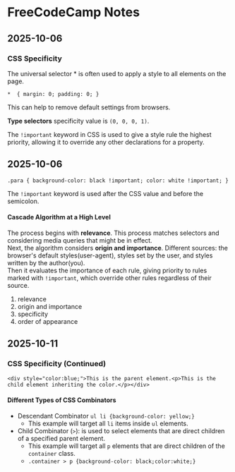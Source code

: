# FreeCodeCamp Notes
## 2025-10-06
### CSS Specificity
The universal selector * is often used to apply a style to all elements on the page.  

`*  {
     margin: 0;
     padding: 0;
   }`    

This can help to remove default settings from browsers.  

**Type selectors** specificity value is `(0, 0, 0, 1)`. 

The `!important` keyword in CSS is used to give a style rule the highest priority, allowing it to override
any other declarations for a property.

## 2025-10-06

`.para {
    background-color: black !important;
    color: white !important;
}`  

The `!important` keyword is used after the CSS value and before the semicolon.  

#### Cascade Algorithm at a High Level
The process begins with **relevance**.
This process matches selectors and considering media queries that might be in effect.  
Next, the algorithm considers **origin and importance**.
Different sources: the browser's default styles(user-agent), styles set by the user, and styles written by the author(you).  
Then it evaluates the importance of each rule, giving priority to rules marked with `!important`, which override other rules regardless of their source.  
1. relevance
2. origin and importance
3. specificity
4. order of appearance

## 2025-10-11
### CSS Specificity (Continued)

`<div style="color:blue;">This is the parent element.<p>This is the child element inheriting the color.</p></div>`  

#### Different Types of CSS Combinators
- Descendant Combinator `ul li {background-color: yellow;}`
    - This example will target all `li` items inside `ul` elements.
- Child Combinator (`>`): is used to select elements that are direct children of a specified parent element.
    - This example will target all `p` elements that are direct children of the `container` class.
    - `.container > p {background-color: black;color:white;}` 


